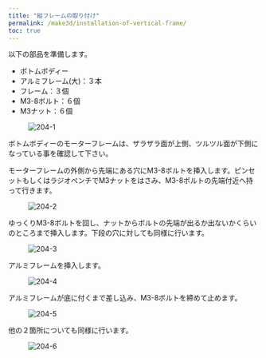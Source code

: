 ```yaml
---
title: "縦フレームの取り付け"
permalink: /make3d/installation-of-vertical-frame/
toc: true
---
```

以下の部品を準備します。

- ボトムボディー
- アルミフレーム(大)：３本
- フレーム：３個
- M3-8ボルト：６個
- M3ナット：６個

<figure>
  <img src="{{ '/assets/images/make3d/204/204-1.webp' | relative_url }}" alt="204-1">
</figure>

ボトムボディーのモーターフレームは、ザラザラ面が上側、ツルツル面が下側になっている事を確認して下さい。

モーターフレームの外側から先端にある穴にM3-8ボルトを挿入します。ピンセットもしくはラジオペンチでM3ナットをはさみ、M3-8ボルトの先端付近へ持って行きます。

<figure>
  <img src="{{ '/assets/images/make3d/204/204-2.webp' | relative_url }}" alt="204-2">
</figure>

ゆっくりM3-8ボルトを回し、ナットからボルトの先端が出るか出ないかくらいのところまで挿入します。下段の穴に対しても同様に行います。

<figure>
  <img src="{{ '/assets/images/make3d/204/204-3.webp' | relative_url }}" alt="204-3">
</figure>

アルミフレームを挿入します。

<figure>
  <img src="{{ '/assets/images/make3d/204/204-4.webp' | relative_url }}" alt="204-4">
</figure>

アルミフレームが底に付くまで差し込み、M3-8ボルトを締めて止めます。

<figure>
  <img src="{{ '/assets/images/make3d/204/204-5.webp' | relative_url }}" alt="204-5">
</figure>

他の２箇所についても同様に行います。

<figure>
  <img src="{{ '/assets/images/make3d/204/204-6.png' | relative_url }}" alt="204-6">
</figure>
